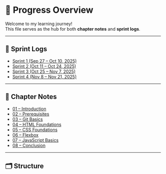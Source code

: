 # 📌 Progress Overview

Welcome to my learning journey!  
This file serves as the hub for both **chapter notes** and **sprint logs**.

---

## 🚀 Sprint Logs
- [Sprint 1 (Sep 27 – Oct 10, 2025)](sprints/sprint-1.md)
- [Sprint 2 (Oct 11 – Oct 24, 2025)](sprints/sprint-2.md)
- [Sprint 3 (Oct 25 – Nov 7, 2025)](sprints/sprint-3.md)
- [Sprint 4 (Nov 8 – Nov 21, 2025)](sprints/sprint-4.md)

---

## 📖 Chapter Notes

- [01 – Introduction](chapters/01-intro.md)  
- [02 – Prerequisites](chapters/02-prerequisites.md)  
- [03 – Git Basics](chapters/03-git-basics.md)  
- [04 – HTML Foundations](chapters/04-html-foundations.md)  
- [05 – CSS Foundations](chapters/05-css-foundations.md)  
- [06 – Flexbox](chapters/06-flexbox.md)  
- [07 – JavaScript Basics](chapters/07-javascript-basics.md)  
- [08 – Conclusion](chapters/08-conclusion.md)  

---

## 🗂 Structure
